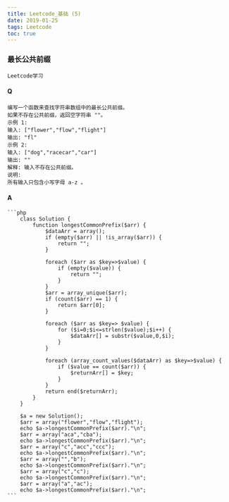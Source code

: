 ```yaml
---
title: Leetcode_基础 (5)
date: 2019-01-25
tags: Leetcode
toc: true
---
```


### 最长公共前缀
    Leetcode学习

<!-- more -->

#### Q
    编写一个函数来查找字符串数组中的最长公共前缀。
    如果不存在公共前缀，返回空字符串 ""。
    示例 1:
    输入: ["flower","flow","flight"]
    输出: "fl"
    示例 2:
    输入: ["dog","racecar","car"]
    输出: ""
    解释: 输入不存在公共前缀。
    说明:
    所有输入只包含小写字母 a-z 。

#### A
    ```php
        class Solution {
            function longestCommonPrefix($arr) {
                $dataArr = array();
                if (empty($arr) || !is_array($arr)) {
                    return "";
                }

                foreach ($arr as $key=>$value) {
                    if (empty($value)) {
                        return "";
                    }
                }
                $arr = array_unique($arr);
                if (count($arr) == 1) {
                    return $arr[0];
                }

                foreach ($arr as $key=> $value) {
                    for ($i=0;$i<=strlen($value);$i++) {
                        $dataArr[] = substr($value,0,$i);
                    }
                }
                
                foreach (array_count_values($dataArr) as $key=>$value) {
                    if ($value == count($arr)) {
                        $returnArr[] = $key;
                    }
                }
                return end($returnArr);
            }
        }

        $a = new Solution();
        $arr = array("flower","flow","flight");
        echo $a->longestCommonPrefix($arr)."\n";
        $arr = array("aca","cba");
        echo $a->longestCommonPrefix($arr)."\n";
        $arr = array("c","acc","ccc");
        echo $a->longestCommonPrefix($arr)."\n";
        $arr = array("","b");
        echo $a->longestCommonPrefix($arr)."\n";
        $arr = array("c","c");
        echo $a->longestCommonPrefix($arr)."\n";
        $arr = array("a","ac");
        echo $a->longestCommonPrefix($arr)."\n";
    ```
